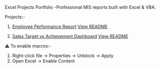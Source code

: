 Excel Projects Portfolio
  -Professional MIS reports built with Excel & VBA.

Projects:-

1. [Employee Performance Report](./MIS-Employee_Performance_Report/MIS-Employee_Performance_Report.xlsm)
      [View README](./MIS-Employee_Performance_Report/README.md)

 2. [Sales Target vs Achievement Dashboard](./MIS-Sales_Target_VS_Achievement_Report/MIS-Sales_Target_VS_Achievement_Report.xlsm)
       [View README](./MIS-Sales_Target_VS_Achievement_Report/README.md)


⚠️ To enable macros:-
1. Right-click file → Properties → Unblock → Apply  
2. Open Excel → Enable Content
